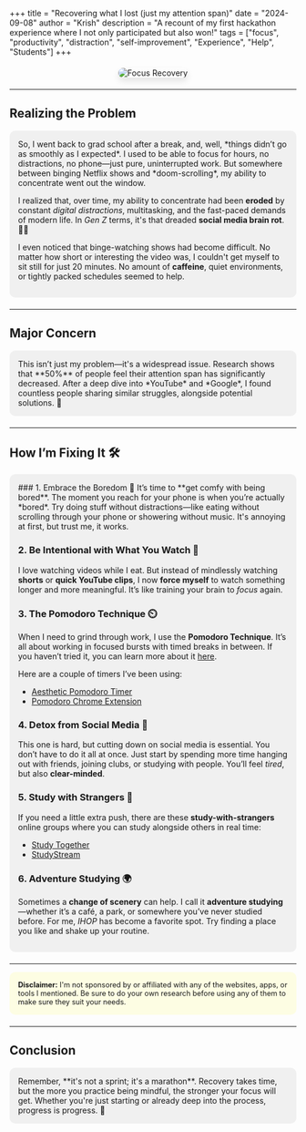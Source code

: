 +++
title = "Recovering what I lost (just my attention span)"
date = "2024-09-08"
author = "Krish"
description = "A recount of my first hackathon experience where I not only participated but also won!"
tags = ["focus", "productivity", "distraction", "self-improvement", "Experience", "Help", "Students"]
+++
<div style="text-align: center; margin: 20px 0;">
    <img src="/images/blogs/bl1.jpg" alt="Focus Recovery" style="max-width: 70%; height: auto; border-radius: 10px; box-shadow: 0 6px 12px rgba(0, 0, 0, 0.1);">
</div>


---

## Realizing the Problem

<div style="padding: 15px; border-radius: 10px; margin-bottom: 20px; background-color: rgba(0, 0, 0, 0.05); color: var(--primary-color);">
So, I went back to grad school after a break, and, well, *things didn’t go as smoothly as I expected*. I used to be able to focus for hours, no distractions, no phone—just pure, uninterrupted work. But somewhere between binging Netflix shows and *doom-scrolling*, my ability to concentrate went out the window.

I realized that, over time, my ability to concentrate had been **eroded** by constant *digital distractions*, multitasking, and the fast-paced demands of modern life. In *Gen Z* terms, it's that dreaded **social media brain rot**. 🧠📱

I even noticed that binge-watching shows had become difficult. No matter how short or interesting the video was, I couldn't get myself to sit still for just 20 minutes. No amount of **caffeine**, quiet environments, or tightly packed schedules seemed to help.
</div>



---

## Major Concern

<div style="padding: 15px; border-radius: 10px; margin-bottom: 20px; background-color: rgba(0, 0, 0, 0.05); color: var(--primary-color);">
This isn’t just my problem—it's a widespread issue. Research shows that **50%** of people feel their attention span has significantly decreased. After a deep dive into *YouTube* and *Google*, I found countless people sharing similar struggles, alongside potential solutions. 🚨
</div>

---

## How I’m Fixing It 🛠️

<div style="padding: 15px; border-radius: 10px; margin-bottom: 20px; background-color: rgba(0, 0, 0, 0.05); color: var(--primary-color);">
### 1. Embrace the Boredom 🫥
It’s time to **get comfy with being bored**. The moment you reach for your phone is when you’re actually *bored*. Try doing stuff without distractions—like eating without scrolling through your phone or showering without music. It's annoying at first, but trust me, it works.

### 2. Be Intentional with What You Watch 🎥
I love watching videos while I eat. But instead of mindlessly watching **shorts** or **quick YouTube clips**, I now **force myself** to watch something longer and more meaningful. It’s like training your brain to *focus* again.

### 3. The Pomodoro Technique ⏲️
When I need to grind through work, I use the **Pomodoro Technique**. It’s all about working in focused bursts with timed breaks in between. If you haven’t tried it, you can learn more about it [here](https://en.wikipedia.org/wiki/Pomodoro_Technique).

Here are a couple of timers I’ve been using:
- [Aesthetic Pomodoro Timer](https://studywithme.io/aesthetic-pomodoro-timer/)
- [Pomodoro Chrome Extension](https://chromewebstore.google.com/detail/pomodoro-chrome-extension/iccjkhpkdhdhjiaocipcegfeoclioejn)

### 4. Detox from Social Media 🚫
This one is hard, but cutting down on social media is essential. You don’t have to do it all at once. Just start by spending more time hanging out with friends, joining clubs, or studying with people. You’ll feel *tired*, but also **clear-minded**.

### 5. Study with Strangers 👥
If you need a little extra push, there are these **study-with-strangers** online groups where you can study alongside others in real time:
- [Study Together](https://www.studytogether.com/)
- [StudyStream](https://www.studystream.live/home)

### 6. Adventure Studying 🌍
Sometimes a **change of scenery** can help. I call it **adventure studying**—whether it’s a café, a park, or somewhere you’ve never studied before. For me, *IHOP* has become a favorite spot. Try finding a place you like and shake up your routine.
</div>

---

<div style="background-color: rgba(255, 255, 0, 0.1); padding: 15px; border-radius: 10px; margin-bottom: 20px;">
    <p style="margin: 0; font-size: 0.9em;">
        <strong>Disclaimer:</strong> I'm not sponsored by or affiliated with any of the websites, apps, or tools I mentioned. Be sure to do your own research before using any of them to make sure they suit your needs.
    </p>
</div>

---

## Conclusion

<div style="padding: 15px; border-radius: 10px; margin-bottom: 20px; background-color: rgba(0, 0, 0, 0.05); color: var(--primary-color);">
Remember, **it's not a sprint; it's a marathon**. Recovery takes time, but the more you practice being mindful, the stronger your focus will get. Whether you're just starting or already deep into the process, progress is progress. 💪
</div>
